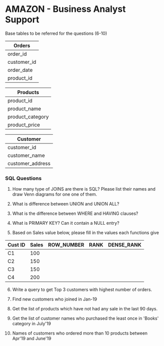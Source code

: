 # AMAZON - Business Analyst Support

Base tables to be referred for the questions (6-10)

| Orders      |
| ----------- |
| order_id    |
| customer_id |
| order_date  |
| product_id  |

| Products         |
| ---------------- |
| product_id       |
| product_name     |
| product_category |
| product_price    |

| Customer         |
| ---------------- |
| customer_id      |
| customer_name    |
| customer_address |

### SQL Questions

1) How many type of JOINS are there is SQL? Please list their names and draw Venn diagrams for one one of them.

2) What is difference between UNION and UNION ALL?

3) What is the difference between WHERE and HAVING clauses?

4) What is PRIMARY KEY? Can it contain a NULL entry?

5) Based on Sales value below, please fill in the values each functions give

| Cust ID | Sales | ROW_NUMBER | RANK | DENSE_RANK |
| ------- | ----- | ---------- | ---- | ---------- |
| C1      | 100   |            |      |            |
| C2      | 150   |            |      |            |
| C3      | 150   |            |      |            |
| C4      | 200   |            |      |            |

6) Write a query to get Top 3 customers with highest number of orders.

7) Find new customers who joined in Jan-19

8) Get the list of products which have not had any sale in the last 90 days. 

9) Get the list of customer names who purchased the least once in 'Books' category in July'19

10) Names of customers who ordered more than 10 products between Apr'19 and June'19